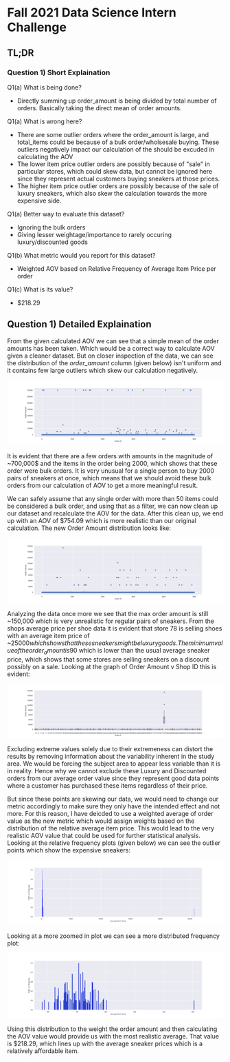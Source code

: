 # Fall 2021 Data Science Intern Challenge

## TL;DR 
### Question 1) Short Explaination

Q1(a) What is being done?

- Directly summing up order_amount is being divided by total number of orders. Basically taking the direct mean of order amounts.

Q1(a) What is wrong here?

- There are some outlier orders where the order_amount is large, and total_items could be because of a bulk order/wholsesale buying. These outliers negatively impact our calculation of the should be excuded in calculating the AOV
- The lower item price outlier orders are possibly because of "sale" in particular stores, which could skew data, but cannot be ignored here since they represent actual customers buying sneakers at those prices.
- The higher item price outlier orders are possibly because of the sale of luxury sneakers, which also skew the calculation towards the more expensive side.

Q1(a) Better way to evaluate this dataset?

- Ignoring the bulk orders
- Giving lesser weightage/importance to rarely occuring luxury/discounted goods

Q1(b) What metric would you report for this dataset?

- Weighted AOV based on Relative Frequency of Average Item Price per order

Q1(c) What is its value?

- $218.29

## Question 1) Detailed Explaination

From the given calculated AOV we can see that a simple mean of the order amounts has been taken. Which would be a correct way to calculate AOV given a cleaner dataset. But on closer inspection of the data, we can see the distribution of the _order_amount_ column (given below) isn't uniform and it contains few large outliers which skew our calculation negatively.


![Img of graph plotting various Order Amounts](./plots/AmountvID.png?raw=true "Order Amounts for each Order ID")

It is evident that there are a few orders with amounts in the magnitude of ~700,000$ and the items in the order being 2000, which shows that these order were bulk orders. It is very unusual for a single person to buy 2000 pairs of sneakers at once, which means that we should avoid these bulk orders from our calculation of AOV to get a more meaningful result.

We can safely assume that any single order with more than 50 items could be considered a bulk order, and using that as a filter, we can now clean up our dataset and recalculate the AOV for the data. After this clean up, we end up with an AOV of $754.09 which is more realistic than our original calculation. The new Order Amount distribution looks like:

![Img of graph plotting various Order Amounts after Trimming](./plots/AmountvID2.png?raw=true "Order Amounts for each Order ID after Trimming")

Analyzing the data once more we see that the max order amount is still ~150,000 which is very unrealistic for regular pairs of sneakers. From the shops average price per shoe data it is evident that store 78 is selling shoes with an average item price of ~$25000 which shows that these sneakers might be luxury goods. The minimum value of the order_amount is 90$ which is lower than the usual average sneaker price, which shows that some stores are selling sneakers on a discount possibly on a sale. Looking at the graph of Order Amount v Shop ID this is evident:

![Img of graph plotting various Order Amounts v ShopID](./plots/AmountvShop.png?raw=true "Order Amounts for each Order ID v ShopID")

Excluding extreme values solely due to their extremeness can distort the results by removing information about the variability inherent in the study area. We would be forcing the subject area to appear less variable than it is in reality. Hence why we cannot exclude these Luxury and Discounted orders from our average order value since they represent good data points where a customer has purchased these items regardless of their price.


But since these points are skewing our data, we would need to change our metric accordingly to make sure they only have the intended effect and not more. 
For this reason, I have deicded to use a weighted average of order value as the new metric which would assign weights based on the distribution of the relative average item price. This would lead to the very realistic AOV value that could be used for further statistical analysis.
Looking at the relative frequency plots (given below) we can see the outlier points which show the expensive sneakers:

![Img of graph plotting Relative Frequency of the Average Item Price per order](./plots/RelFreq.png?raw=true "Relative Frequency of the Average Item Price per order")

Looking at a more zoomed in plot we can see a more distributed frequency plot:

![Img of graph plotting Zoomed Relative Frequency of the Average Item Price per order](./plots/ZoomRelFreq.png?raw=true "Zoomed Relative Frequency of the Average Item Price per order")

Using this distribution to the weight the order amount and then calculating the AOV value would provide us with the most realistic average.
That value is $218.29, which lines up with the average sneaker prices which is a relatively affordable item.


